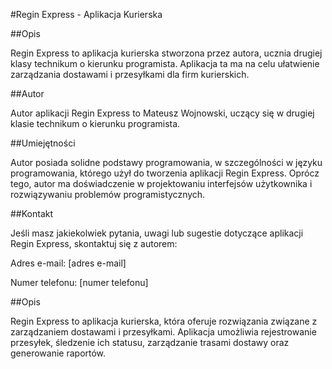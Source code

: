 #Regin Express - Aplikacja Kurierska

##Opis

Regin Express to aplikacja kurierska stworzona przez autora, ucznia drugiej klasy technikum o kierunku programista. Aplikacja ta ma na celu ułatwienie zarządzania dostawami i przesyłkami dla firm kurierskich.

##Autor

Autor aplikacji Regin Express to Mateusz Wojnowski, uczący się w drugiej klasie technikum o kierunku programista.

##Umiejętności

Autor posiada solidne podstawy programowania, w szczególności w języku programowania, którego użył do tworzenia aplikacji Regin Express. Oprócz tego, autor ma doświadczenie w projektowaniu interfejsów użytkownika i rozwiązywaniu problemów programistycznych.

##Kontakt

Jeśli masz jakiekolwiek pytania, uwagi lub sugestie dotyczące aplikacji Regin Express, skontaktuj się z autorem:

Adres e-mail: [adres e-mail]

Numer telefonu: [numer telefonu]

##Opis

Regin Express to aplikacja kurierska, która oferuje rozwiązania związane z zarządzaniem dostawami i przesyłkami. Aplikacja umożliwia rejestrowanie przesyłek, śledzenie ich statusu, zarządzanie trasami dostawy oraz generowanie raportów.
